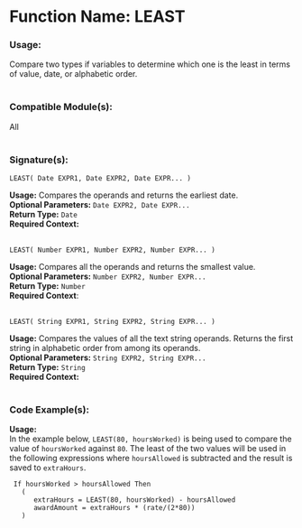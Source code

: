 # Function Name: LEAST

### Usage:
Compare two types if variables to determine which one is the least in terms of value, date, or alphabetic order.
<br><br>

### Compatible Module(s):
All
<br><br>

### Signature(s):
```
LEAST( Date EXPR1, Date EXPR2, Date EXPR... )
```
**Usage:** Compares the operands and returns the earliest date.<br>
**Optional Parameters:** `Date EXPR2, Date EXPR...`<br>
**Return Type:** `Date`<br>
**Required Context:**<br>
<br>

```
LEAST( Number EXPR1, Number EXPR2, Number EXPR... )
```
**Usage:** Compares all the operands and returns the smallest value.<br>
**Optional Parameters:** `Number EXPR2, Number EXPR...`<br>
**Return Type:** `Number`<br>
**Required Context**:<br>
<br>

```
LEAST( String EXPR1, String EXPR2, String EXPR... )
```
**Usage:** Compares the values of all the text string operands. Returns the first string in alphabetic order from among its operands.<br>
**Optional Parameters:** `String EXPR2, String EXPR...`<br>
**Return Type:** `String`<br>
**Required Context:**<br>
<br>

### Code Example(s):
**Usage:**<br>
In the example below, `LEAST(80, hoursWorked)` is being used to compare the value of `hoursWorked` against `80`. The least of the two values will be used in the following expressions where `hoursAllowed` is subtracted and the result is saved to `extraHours`. 

```
 If hoursWorked > hoursAllowed Then
   (
      extraHours = LEAST(80, hoursWorked) - hoursAllowed
      awardAmount = extraHours * (rate/(2*80))
   ) 
```